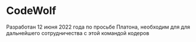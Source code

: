 # CodeWolf
Разработан 12 июня 2022 года по просьбе Платона, необходим для для дальнейшего сотрудничества с этой командой кодеров